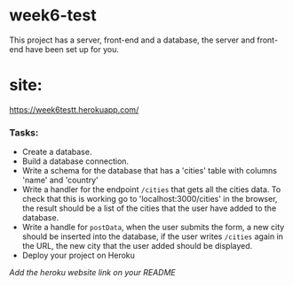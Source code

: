 # week6-test

This project has a server, front-end and a database, the server and front-end have been set up for you.

# site:
https://week6testt.herokuapp.com/

### Tasks:
- Create a database.
- Build a database connection.
- Write a schema for the database that has a 'cities' table with columns 'name' and 'country'
- Write a handler for the endpoint `/cities` that gets all the cities data. To check that this is working go to 'localhost:3000/cities'  in the browser, the result should be a list of the cities that the user have added to the database.
- Write a handle for `postData`, when the user submits the form, a new city should be inserted into the database, if the user writes `/cities` again in the URL, the new city that the user added should be displayed.
- Deploy your project on Heroku

*Add the heroku website link on your README*
